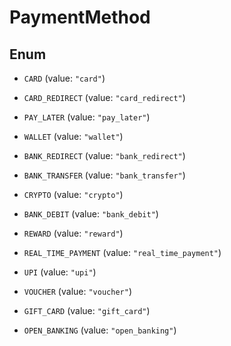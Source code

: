 

# PaymentMethod

## Enum


* `CARD` (value: `"card"`)

* `CARD_REDIRECT` (value: `"card_redirect"`)

* `PAY_LATER` (value: `"pay_later"`)

* `WALLET` (value: `"wallet"`)

* `BANK_REDIRECT` (value: `"bank_redirect"`)

* `BANK_TRANSFER` (value: `"bank_transfer"`)

* `CRYPTO` (value: `"crypto"`)

* `BANK_DEBIT` (value: `"bank_debit"`)

* `REWARD` (value: `"reward"`)

* `REAL_TIME_PAYMENT` (value: `"real_time_payment"`)

* `UPI` (value: `"upi"`)

* `VOUCHER` (value: `"voucher"`)

* `GIFT_CARD` (value: `"gift_card"`)

* `OPEN_BANKING` (value: `"open_banking"`)



